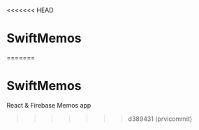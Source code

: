 <<<<<<< HEAD
# SwiftMemos
=======
# SwiftMemos
React &amp; Firebase Memos app
>>>>>>> d389431 (prvicommit)
